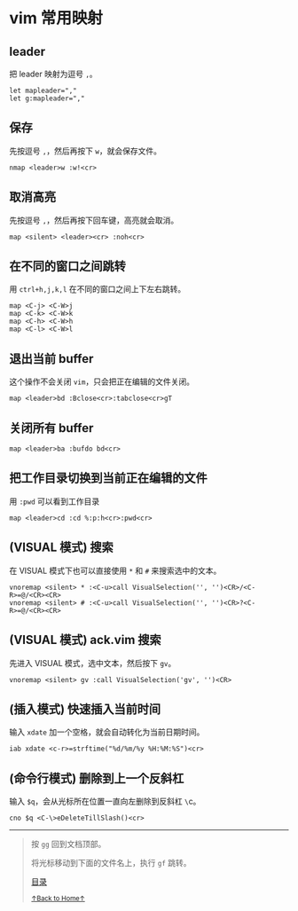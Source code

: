 # vim 常用映射

## leader

把 leader 映射为逗号 `,`。

```
let mapleader=","
let g:mapleader=","
```

## 保存

先按逗号 `,`，然后再按下 `w`，就会保存文件。

```
nmap <leader>w :w!<cr>
```

## 取消高亮

先按逗号 `,`，然后再按下回车键，高亮就会取消。

```
map <silent> <leader><cr> :noh<cr>
```

## 在不同的窗口之间跳转

用 `ctrl+h,j,k,l` 在不同的窗口之间上下左右跳转。

```
map <C-j> <C-W>j
map <C-k> <C-W>k
map <C-h> <C-W>h
map <C-l> <C-W>l
```

## 退出当前 buffer

这个操作不会关闭 `vim`，只会把正在编辑的文件关闭。

```
map <leader>bd :Bclose<cr>:tabclose<cr>gT
```

## 关闭所有 buffer

```
map <leader>ba :bufdo bd<cr>
```

## 把工作目录切换到当前正在编辑的文件

用 `:pwd` 可以看到工作目录

```
map <leader>cd :cd %:p:h<cr>:pwd<cr>
```

## (VISUAL 模式) 搜索

在 VISUAL 模式下也可以直接使用 `*` 和 `#` 来搜索选中的文本。

```
vnoremap <silent> * :<C-u>call VisualSelection('', '')<CR>/<C-R>=@/<CR><CR>
vnoremap <silent> # :<C-u>call VisualSelection('', '')<CR>?<C-R>=@/<CR><CR>
```

## (VISUAL 模式) ack.vim 搜索

先进入 VISUAL 模式，选中文本，然后按下 `gv`。

```
vnoremap <silent> gv :call VisualSelection('gv', '')<CR>
```

## (插入模式) 快速插入当前时间

输入 `xdate` 加一个空格，就会自动转化为当前日期时间。

```
iab xdate <c-r>=strftime("%d/%m/%y %H:%M:%S")<cr>
```

## (命令行模式) 删除到上一个反斜杠

输入 `$q`，会从光标所在位置一直向左删除到反斜杠 `\`c。

```
cno $q <C-\>eDeleteTillSlash()<cr>
```

* * *

> 按 `gg` 回到文档顶部。
>
> 将光标移动到下面的文件名上，执行 `gf` 跳转。
>
> [目录](README.md)
>
> <a href='https://github.com/MDGSF/MyVim'><small>↑Back to Home↑</small></a>


